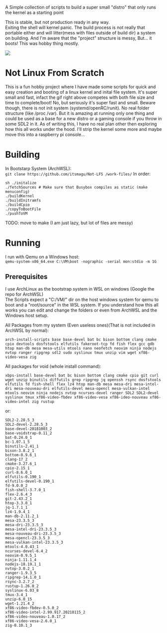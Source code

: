 A Simple collection of scripts to build a super small "distro" that only runs the kernel as a starting point

This is stable, but not production ready in any way. <br>
Exiting the shell will kernel panic.
The build process is not really that portable either and will litter(mess with files outside of build dir) a system on building.
And I'm aware that the "project" structure is messy, But... it boots! This was hobby thing mostly.

![](docs/img/linuxinashell.gif)
# Not Linux From Scratch
This is a fun hobby project where I have made some scripts for quick and easy creation and booting
of a linux kernel and inital file system. It's super small and fast, infact the gif right above
competes with both file size and time to complete/boot! No, but seriously it's super fast and small.
Beware though, there is not init system (systemd/openRC/runit). No real folder structure (like /proc /var).
But it is amazing at running only one thing and could be used as a base for a new distro or a gaming console if
you throw in some SDL2 in it. As of writing this, I have no real plan other then exploring how this all works 
under the hood. I'll strip the kernel some more and maybe move this into a raspberry pi console... <br>

# Building
In Bootstarp System (ArchWSL): <br>
```git clone https://github.com/itsmagu/Not-LFS /work-files/```
In order: <br>
```
sh ./initalize
./fetchSources # Make sure that Busybox compiles as static (make menuconfig)
./buildKernel
./buildInitramfs
./buildCpio
./copyToBootFile
./pushToVM
```
TODO: move to make (I am just lazy, but lot of files are messy) <br>

# Running
I run with Qemu on a Windows host: <br>
```qemu-system-x86_64.exe C:\VM\boot -nographic -serial mon:stdio -m 1G```

## Prerequisites
I use ArchLinux as the bootstrap system in WSL on windows (Google the repo for ArchWSL)<br>
The Scripts expect a "C:/VM/" dir on the host windows system for qemu to boot
and a "root/source" in the WSL system. If you understand how this all works you can
edit and change the folders or even from ArchWSL and the Windows host setup. <br>

All Packages from my system (Even useless ones)(That is not included in ArchWSL by normal):
```
arch-install-scripts base base-devel bat bc bison bottom clang cmake cpio devtools dosfstools elfutils fakeroot-tcp fd fish flex gcc gdb htop man-db mesa mesa-utils mtools nano neofetch neovim ninja nodejs nvtop ranger ripgrep sdl2 sudo syslinux tmux unzip vim wget xf86-video-vesa zig
```
All packages for void (whole install command):
```
xbps-install base-devel bat bc bison bottom clang cmake cpio git curl wget unzip binutils diffutils grep ripgrep jq openssh rsync dosfstools elfutils fd fish-shell flex lz4 htop man-db mesa mesa-dri mesa-intel-dri mesa-nouveau-dri elfutils-devel mesa-opencl mesa-vulkan-intel mtools neovim ninja nodejs nvtop ncurses-devel ranger SDL2 SDL2-devel syslinux tmux xf86-video-fbdev xf86-video-vesa xf86-ideo-nouveau xf86-video-intel zig rustup
```
or:
```
SDL2-2.28.5_3
SDL2-devel-2.28.5_3
base-devel-20181003_2
base-voidstrap-0.11_2
bat-0.24.0_1
bc-1.07.1_5
binutils-2.41_1
bison-3.8.2_1
bottom-0.9.6_1
clang-17_2
cmake-3.27.6_1
cpio-2.15_1
curl-8.6.0_1
elfutils-0.190_1
elfutils-devel-0.190_1
fd-9.0.0_2
fish-shell-3.7.0_1
flex-2.6.4_3
git-2.43.2_1
htop-3.3.0_1
jq-1.7.1_1
lz4-1.9.4_1
man-db-2.11.2_1
mesa-23.3.5_3
mesa-dri-23.3.5_3
mesa-intel-dri-23.3.5_3
mesa-nouveau-dri-23.3.5_3
mesa-opencl-23.3.5_3
mesa-vulkan-intel-23.3.5_3
mtools-4.0.43_1
ncurses-devel-6.4_2
neovim-0.9.5_1
ninja-1.11.1_4
nodejs-18.19.1_1
nvtop-3.0.2_1
ranger-1.9.3_5
ripgrep-14.1.0_1
rsync-3.2.7_2
rustup-1.26.0_2
syslinux-6.03_8
tmux-3.4_1
unzip-6.0_15
wget-1.21.4_2
xf86-video-fbdev-0.5.0_2
xf86-video-intel-2.99.917.20210115_2
xf86-video-nouveau-1.0.17_2
xf86-video-vesa-2.6.0_1
zig-0.10.1_3
```
